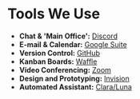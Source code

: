 # Tools We Use

- **Chat & 'Main Office':** [Discord](https://discord.gg/JqqKasJ)  
- **E-mail & Calendar:** [Google Suite](https://accounts.google.com/)
- **Version Control:** [GitHub](https://github.com/AkashaProject)
- **Kanban Boards:** [Waffle](https://waffle.io/AkashaProject) 
- **Video Conferencing:** [Zoom](https://zoom.us/s/172545331)
- **Design and Prototyping:** [Invision](https://projects.invisionapp.com/)
- **Automated Assistant:** [Clara/Luna](https://claralabs.com/)
